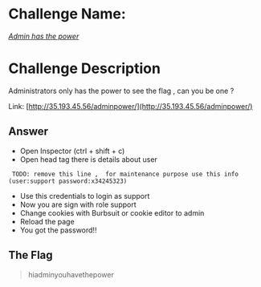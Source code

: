 # Challenge Name:
 [*Admin has the power*](https://cybertalents.com/challenges/web/admin-has-the-power)
 
# Challenge Description
Administrators only has the power to see the flag , can you be one ?

Link: [http://35.193.45.56/adminpower/](http://35.193.45.56/adminpower/)

## Answer
* Open Inspector (ctrl + shift + c)
* Open head tag there is details about user
```
 TODO: remove this line ,  for maintenance purpose use this info (user:support password:x34245323)
```
* Use this credentials to login as support
* Now you are sign with role support
* Change cookies with Burbsuit or cookie editor to admin
* Reload the page
* You got the password!!

 ## The Flag
 > hiadminyouhavethepower 
